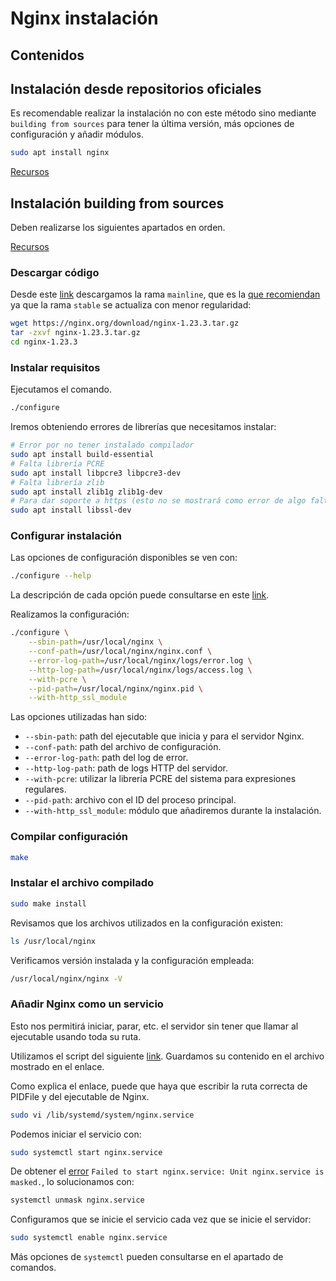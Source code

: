# Nginx instalación

## Contenidos


## Instalación desde repositorios oficiales

Es recomendable realizar la instalación no con este método sino mediante `building from sources` para tener la última versión, más opciones de configuración y añadir módulos.

```bash
sudo apt install nginx
```

[Recursos](https://www.nginx.com/blog/setting-up-nginx/)

## Instalación building from sources

Deben realizarse los siguientes apartados en orden.

[Recursos](https://bbvanext.udemy.com/course/nginx-fundamentals)

### Descargar código

Desde este [link](https://nginx.org/en/download.html) descargamos la rama `mainline`, que es la [que recomiendan](https://www.nginx.com/blog/nginx-1-18-1-19-released/) ya que la rama `stable` se actualiza con menor regularidad:

```bash
wget https://nginx.org/download/nginx-1.23.3.tar.gz
tar -zxvf nginx-1.23.3.tar.gz
cd nginx-1.23.3
```

### Instalar requisitos

Ejecutamos el comando.

```bash
./configure
```

Iremos obteniendo errores de librerías que necesitamos instalar:

```bash
# Error por no tener instalado compilador
sudo apt install build-essential
# Falta librería PCRE
sudo apt install libpcre3 libpcre3-dev
# Falta librería zlib
sudo apt install zlib1g zlib1g-dev
# Para dar soporte a https (esto no se mostrará como error de algo faltante)
sudo apt install libssl-dev
```

### Configurar instalación

Las opciones de configuración disponibles se ven con:

```bash
./configure --help
```

La descripción de cada opción puede consultarse en este [link](https://nginx.org/en/docs/configure.html).

Realizamos la configuración:

```bash
./configure \
    --sbin-path=/usr/local/nginx \
    --conf-path=/usr/local/nginx/nginx.conf \
    --error-log-path=/usr/local/nginx/logs/error.log \
    --http-log-path=/usr/local/nginx/logs/access.log \
    --with-pcre \
    --pid-path=/usr/local/nginx/nginx.pid \
    --with-http_ssl_module
```

Las opciones utilizadas han sido:

- `--sbin-path`: path del ejecutable que inicia y para el servidor Nginx.
- `--conf-path`: path del archivo de configuración.
- `--error-log-path`: path del log de error.
- `--http-log-path`: path de logs HTTP del servidor.
- `--with-pcre`: utilizar la librería PCRE del sistema para expresiones regulares.
- `--pid-path`: archivo con el ID del proceso principal.
- `--with-http_ssl_module`: módulo que añadiremos durante la instalación.

### Compilar configuración

```bash
make
```
### Instalar el archivo compilado

```bash
sudo make install
```

Revisamos que los archivos utilizados en la configuración existen:

```bash
ls /usr/local/nginx
```

Verificamos versión instalada y la configuración empleada:

```bash
/usr/local/nginx/nginx -V
```

### Añadir Nginx como un servicio

Esto nos permitirá iniciar, parar, etc. el servidor sin tener que llamar al ejecutable usando toda su ruta.

Utilizamos el script del siguiente [link](https://www.nginx.com/resources/wiki/start/topics/examples/systemd/). Guardamos su contenido en el archivo mostrado en el enlace.

Como explica el enlace, puede que haya que escribir la ruta correcta de PIDFile y del ejecutable de Nginx.

```bash
sudo vi /lib/systemd/system/nginx.service
```

Podemos iniciar el servicio con:

```bash
sudo systemctl start nginx.service
```

De obtener el [error](https://askubuntu.com/questions/710420/why-are-some-systemd-services-in-the-masked-state) `Failed to start nginx.service: Unit nginx.service is masked.`, lo solucionamos con:

```bash
systemctl unmask nginx.service
```

Configuramos que se inicie el servicio cada vez que se inicie el servidor:

```bash
sudo systemctl enable nginx.service
```

Más opciones de `systemctl` pueden consultarse en el apartado de comandos.
